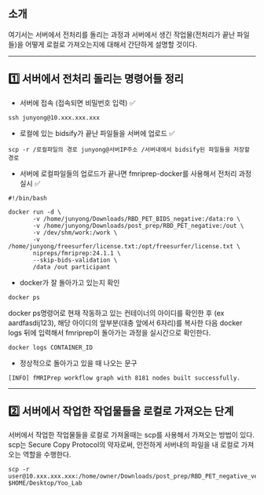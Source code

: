 ## 소개

여기서는 서버에서 전처리를 돌리는 과정과 서버에서 생긴 작업물(전처리가 끝난 파일들)을 어떻게 로컬로 가져오는지에 대해서 간단하게 설명할 것이다.

---

## 1️⃣ 서버에서 전처리 돌리는 명령어들 정리 

* 서버에 접속 (접속되면 비밀번호 입력) ✅

~~~linux
ssh junyong@10.xxx.xxx.xxx
~~~

* 로컬에 있는 bidsify가 끝난 파일들을 서버에 업로드 ✅

~~~linux
scp -r /로컬파일의 경로 junyong@서버IP주소 /서버내에서 bidsify된 파일들을 저장할 경로
~~~

* 서버에 로컬파일들의 업로드가 끝나면 fmriprep-docker를 사용해서 전처리 과정 실시 ✅

~~~linux
#!/bin/bash

docker run -d \
       -v /home/junyong/Downloads/RBD_PET_BIDS_negative:/data:ro \
       -v /home/junyong/Downloads/post_prep/RBD_PET_negative:/out \
       -v /dev/shm/work:/work \
       -v /home/junyong/freesurfer/license.txt:/opt/freesurfer/license.txt \
       nipreps/fmriprep:24.1.1 \
       --skip-bids-validation \
       /data /out participant
~~~

* docker가 잘 돌아가고 있는지 확인

~~~linux
docker ps
~~~

docker ps명령어로 현재 작동하고 있는 컨테이너의 아이디를 확인한 후 (ex aardfasdij123), 해당 아이디의 앞부분(대충 앞에서 6자리)를 복사한 다음
docker logs 뒤에 입력해서 fmriprep이 돌아가는 과정을 실시간으로 확인한다.

~~~linux
docker logs CONTAINER_ID
~~~

* 정상적으로 돌아가고 있을 때 나오는 문구

~~~linux
[INFO] fMRIPrep workflow graph with 8181 nodes built successfully.
~~~

---

## 2️⃣ 서버에서 작업한 작업물들을 로컬로 가져오는 단계

서버에서 작업한 작업물들을 로컬로 가져올때는 scp를 사용해서 가져오는 방법이 있다. scp는 Secure Copy Protocol의 약자로써, 안전하게 서버내의 파일을 내 로컬로 가져오는 역할을 수행한다.

~~~linux
scp -r user@10.xxx.xxx.xxx:/home/owner/Downloads/post_prep/RBD_PET_negative_ver_1 $HOME/Desktop/Yoo_Lab
~~~


